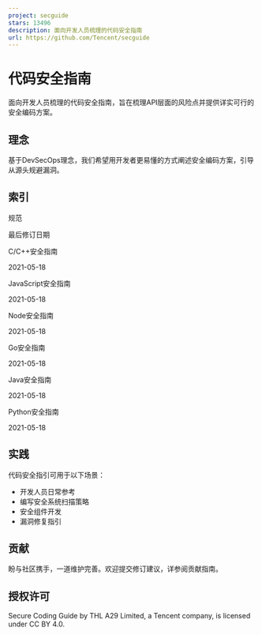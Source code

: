 ```yaml
---
project: secguide
stars: 13496
description: 面向开发人员梳理的代码安全指南
url: https://github.com/Tencent/secguide
---
```


代码安全指南
======

面向开发人员梳理的代码安全指南，旨在梳理API层面的风险点并提供详实可行的安全编码方案。

理念
--

基于DevSecOps理念，我们希望用开发者更易懂的方式阐述安全编码方案，引导从源头规避漏洞。

索引
--

规范

最后修订日期

C/C++安全指南

2021-05-18

JavaScript安全指南

2021-05-18

Node安全指南

2021-05-18

Go安全指南

2021-05-18

Java安全指南

2021-05-18

Python安全指南

2021-05-18

实践
--

代码安全指引可用于以下场景：

-   开发人员日常参考
-   编写安全系统扫描策略
-   安全组件开发
-   漏洞修复指引

贡献
--

盼与社区携手，一道维护完善。欢迎提交修订建议，详参阅贡献指南。

授权许可
----

Secure Coding Guide by THL A29 Limited, a Tencent company, is licensed under CC BY 4.0.

